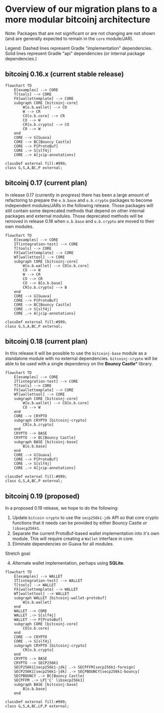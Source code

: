 # Overview of our migration plans to a more modular bitcoinj architecture

Note: Packages that are not significant or are not changing are not shown (and are generally expected to remain in the `core` module/JAR).

Legend: Dashed lines represent Gradle "implementation" dependencies. Solid lines represent Gradle "api" dependencies (or internal package dependencies.)

## bitcoinj 0.16.x (current stable release)

````mermaid
flowchart TD
    E[examples] --> CORE
    T[tools] --> CORE
    FX[wallettemplate] --> CORE
    subgraph CORE [bitcoinj-core]
        W[o.b.wallet] --> CO
        W --> CR
        CO[o.b.core] --> CR
        CO --> W
        CR[o.b.crypto] --> CO
        CR --> W
    end
    CORE --> G[Guava]
    CORE --> BC[Bouncy Castle]
    CORE --> P[ProtoBuf]
    CORE .-> S[slf4j]
    CORE .-> A[jcip-annotations]

classDef external fill:#999;
class G,S,A,BC,P external;
````
           
## bitcoinj 0.17 (current plan)

In release 0.17 (currently in progress) there has been a large amount of refactoring to prepare the `o.b.base` and `o.b.crypto` packages to become independent modules/JARs in the following release. Those packages will still contain some deprecated methods that depend on other internal packages and external modules. Those deprecated methods will be removed in release 0.18 when `o.b.base` and `o.b.crypto` are moved to their own modules.


````mermaid
flowchart TD
    E[examples] --> CORE
    IT[integration-test] --> CORE
    T[tools] --> CORE
    FX[wallettemplate] --> CORE
    WT[wallettool] --> CORE
    subgraph CORE [bitcoinj-core]
        W[o.b.wallet] --> CO[o.b.core]
        CO --> W
        W --> CR
        CO --> CR
        CO --> B[o.b.base]
        CR[o.b.crypto] --> B
    end
    CORE --> G[Guava]
    CORE --> P[ProtoBuf]
    CORE --> BC[Bouncy Castle]
    CORE .-> S[slf4j]
    CORE .-> A[jcip-annotations]

classDef external fill:#999;
class G,S,A,BC,P external;
````

## bitcoinj 0.18 (current plan)
 
In this release it will be possible to use the `bitcoinj-base` module as a standalone module with no external dependencies. `bitcoinj-crypto` will be able to be used with a single dependency on the **Bouncy Castle*** library.

````mermaid
flowchart TD
    E[examples] --> CORE
    IT[integration-test] --> CORE
    T[tools] --> CORE
    FX[wallettemplate] --> CORE
    WT[wallettool] --> CORE
    subgraph CORE [bitcoinj-core]
        W[o.b.wallet] --> CO[o.b.core]
        CO --> W
    end
    CORE --> CRYPTO
    subgraph CRYPTO [bitcoinj-crypto]
        CR[o.b.crypto]
    end
    CRYPTO --> BASE
    CRYPTO --> BC[Bouncy Castle]
    subgraph BASE [bitcoinj-base]
        B[o.b.base]
    end
    CORE --> G[Guava]
    CORE --> P[ProtoBuf]
    CORE .-> S[slf4j]
    CORE .-> A[jcip-annotations]

classDef external fill:#999;
class G,S,A,BC,P external;
````

## bitcoinj 0.19 (proposed)

In a proposed 0.19 release, we hope to do the following:

1. Update `bitcoin-crypto` to use the `secp256k1-jdk` API so that core crypto functions that it needs can be provided by either Bouncy Castle _or_ `libsecp256k1`.
2. Separate the current ProtoBuf-based wallet implementation into it's own module. This will require creating a `Wallet` interface in core.
3. Eliminate dependencies on Guava for all modules.

Stretch goal:

4. Alternate wallet implementation, perhaps using **SQLite**.


````mermaid
flowchart TD
    E[examples] --> WALLET
    IT[integration-test] --> WALLET
    T[tools] --> WALLET
    FX[wallettemplate] --> WALLET
    WT[wallettool] --> WALLET
    subgraph WALLET [bitcoinj-wallet-protobuf]
        W[o.b.wallet]
    end
    WALLET --> CORE
    WALLET .-> S[slf4j]
    WALLET --> P[ProtoBuf]
    subgraph CORE [bitcoinj-core]
        CO[o.b.core]
    end
    CORE --> CRYPTO
    CORE .-> S[slf4j]
    subgraph CRYPTO [bitcoinj-crypto]
        CR[o.b.crypto]
    end
    CRYPTO --> BASE
    CRYPTO --> SECP256K1
    SECP256K1[secp256k1-jdk] .-> SECPFFM[secp256k1-foreign]
    SECP256K1[secp256k1-jdk] .-> SECPBOUNCY[secp256k1-bouncy]
    SECPBOUNCY .-> BC[Bouncy Castle]
    SECPFFM .-> LP['C' libsecp256k1]
    subgraph BASE [bitcoinj-base]
        B[o.b.base]
    end

classDef external fill:#999;
class G,S,A,BC,LP,P external;
````
